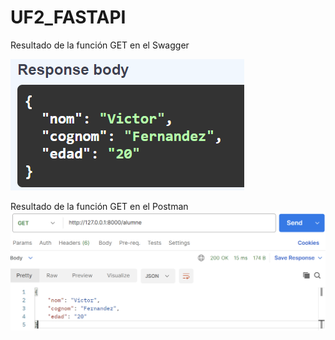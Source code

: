# UF2_FASTAPI

Resultado de la función GET en el Swagger

![GET SWAGGER](swagger_get.png)

Resultado de la función GET en el Postman
![GET POSTMAN](postman_get.png)
